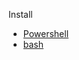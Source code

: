 
Install
- [Powershell](https://github.com/davidkhala/windows-utils/blob/master/k8s/helm.ps1)
- [bash](https://github.com/davidkhala/linux-utils/blob/main/apps/k8s/helm.sh)